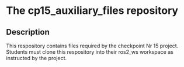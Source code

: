 # The cp15_auxiliary_files repository

## Description

This respository contains files required by the checkpoint Nr 15 project.
Students must clone this respository into their ros2_ws workspace as instructed by the project.

